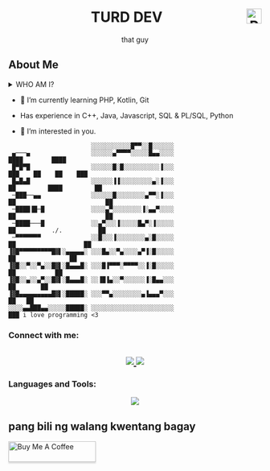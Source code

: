 
<div align="center">
  <h1 align="center"> TURD DEV 
 <img align="right" src="https://komarev.com/ghpvc/?username=lutherdeva&color=05171B&style=for-the-badge" alt="Profile Views" style="height:30px;"></h1>
  <p align="center">that guy<br/></p> 
</div>

## About Me
<details>
  <summary>WHO AM I?</summary>

  ### <a id="about-the-project"></a>LUTHER DEAN
  - 👋 Hi, I’m @lutherdev
  - **Name:** Luther Dean
  - **Born in:** Philippines  
  - **Educational Status:** 2nd Year Student at FEU Institute of Technology  
  - **Specialization:** Information Technology - Web and Mobile Application
  
</details>

  - 🌱 I’m currently learning PHP, Kotlin, Git
  
  - Has experience in C++, Java, Javascript, SQL & PL/SQL, Python
    
  - 👀 I’m interested in you.


```
                       ░░░░░░░░░░░█▀▀░░█░░░░░░
 ▄───▄                 ░░░░░░▄▀▀▀▀░░░░░█▄▄░░░░                             ████        ████
 █▀█▀█                 ░░░░░░█░█░░░░░░░░░░▐░░░                          ███    ██    ██    ███
 █▄█▄█                 ░░░░░░▐▐░░░░░░░░░▄░▐░░░                        ██         ████         ██
 ─███──▄▄              ░░░░░░█░░░░░░░░▄▀▀░▐░░░                       ██                         ██
 ─████▐█─█             ░░░░▄▀░░░░░░░░▐░▄▄▀░░░░                       ██                         ██
 ─████───█             ░░▄▀░░░▐░░░░░█▄▀░▐░░░░░                        ██          ./.          ██
 ─▀▀▀▀▀▀▀              ░░█░░░▐░░░░░░░░▄░█░░░░░                          ██                   ██
▐▓█▀▀▀▀▀▀▀▀▀█▓▌░▄▄▄▄▄░ ░░░█▄░░▀▄░░░░▄▀▐░█░░░░░                            ██               ██
▐▓█░░▀░░▀▄░░█▓▌░█▄▄▄█░ ░░░█▐▀▀▀░▀▀▀▀░░▐░█░░░░░                              ██           ██
▐▓█░░▄░░▄▀░░█▓▌░█▄▄▄█░ ░░▐█▐▄░░▀░░░░░░▐░█▄▄░░░                                ██       ██
▐▓█▄▄▄▄▄▄▄▄▄█▓▌░█████░ ░░░▀▀▄░░░░░░░░▄▐▄▄▄▀░░░                                  ██   ██
░░░░▄▄███▄▄░░░░░█████░ ░░░░░░░░░░░░░░░░░░░░░░░                                    ███ i love programming <3
```
<h3 align="left">Connect with me:</h3>
<h2 align="center">
  <a href="https://www.linkedin.com/in/luther-dean">
  <img src="https://img.shields.io/badge/linkedin-%230077B5.svg?style=for-the-badge&logo=linkedin&logoColor=white)" />
</a>
<a href="https://skillicons.dev">
    <img src="https://skillicons.dev/icons?i=discord,github,gmail,instagram,linkedin,twitter,vscode" />
  </a>
</h2>

<h3 align="left">Languages and Tools:</h3>
<p align="center">
  <a href="https://skillicons.dev">
    <img src="https://skillicons.dev/icons?i=git,cpp,html,js,css,php,docker,py,java,kotlin,md,mysql,ps,blender,vscode" />
  </a>
</p>





<!--
<p>
    <img src="https://github-readme-stats.vercel.app/api?username=lutherdev&show_icons=true&locale=en" alt="lutherdev" />
</p>



<p>
    <img src="https://github-readme-stats.vercel.app/api/top-langs?username=lutherdev&show_icons=true&locale=en&layout=compact" alt="lutherdev" />
</p>
-->




<!--
Here are the programs I am currently working on 💚

* [![C++][cpp.com]][cpp-url]
* [![Python][python.com]][python-url]
* [![MySQL][Mysql.com]][Mysql-url]
* [![Github][Github.com]][Github-url]
* [![Bootstrap][Bootstrap.com]][Bootstrap-url]
* [![TailwindCSS][TailwindCSS.com]][TailwindCSS-url]
-->
## pang bili ng walang kwentang bagay

<a href="https://buymeacoffee.com/turd" target="_blank"><img src="https://www.buymeacoffee.com/assets/img/custom_images/purple_img.png" alt="Buy Me A Coffee" style="height: 41px !important;width: 174px !important;box-shadow: 0px 3px 2px 0px rgba(190, 190, 190, 0.5) !important;-webkit-box-shadow: 0px 3px 2px 0px rgba(190, 190, 190, 0.5) !important;" ></a>

<!--
[cpp.com]: https://img.shields.io/badge/C++-00599C?style=for-the-badge&logo=c%2B%2B&logoColor=white
[cpp-url]: https://www.cplusplus.com

[python.com]: https://img.shields.io/badge/Python-3776AB?style=for-the-badge&logo=python&logoColor=white
[python-url]: https://www.python.org

[MySQL.com]: https://img.shields.io/badge/MySQL-00000F?style=for-the-badge&logo=mysql&logoColor=white
[MySQL-url]: https://www.mysql.com

[Github.com]: https://img.shields.io/badge/GitHub-100000?style=for-the-badge&logo=github&logoColor=white
[Github-url]: https://github.com

[Bootstrap.com]: https://img.shields.io/badge/Bootstrap-563D7C?style=for-the-badge&logo=bootstrap&logoColor=white
[Bootstrap-url]: https://getbootstrap.com

[TailwindCSS.com]: https://img.shields.io/badge/Tailwind_CSS-38B2AC?style=for-the-badge&logo=tailwind-css&logoColor=white
[TailwindCSS-url]: https://tailwindcss.com
-->
<!--
**My Time 🦉** 

```text
🌅 Morning                                    ███████░░░░░░░░░░░░░░░░░   25 % 
☀️ Afternoon                                  ███████░░░░░░░░░░░░░░░░░░   25 % 
🌃 Evening                                    ██████████████░░░░░░░░░░░   50 %
-->

